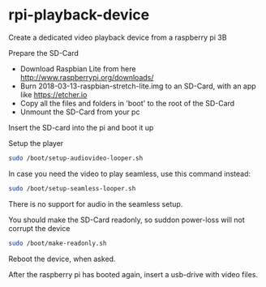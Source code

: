 # rpi-playback-device
Create a dedicated video playback device from a raspberry pi 3B

Prepare the SD-Card
- Download Raspbian Lite from here http://www.raspberrypi.org/downloads/
- Burn 2018-03-13-raspbian-stretch-lite.img to an SD-Card, with an app like https://etcher.io
- Copy all the files and folders in 'boot' to the root of the SD-Card
- Unmount the SD-Card from your pc

Insert the SD-card into the pi and boot it up

Setup the player
``` bash
sudo /boot/setup-audiovideo-looper.sh
```

In case you need the video to play seamless, use this command instead:
``` bash
sudo /boot/setup-seamless-looper.sh
```
There is no support for audio in the seamless setup.

You should make the SD-Card readonly, so suddon power-loss will not corrupt the device
``` bash
sudo /boot/make-readonly.sh
```
Reboot the device, when asked.

After the raspberry pi has booted again, insert a usb-drive with video files.
